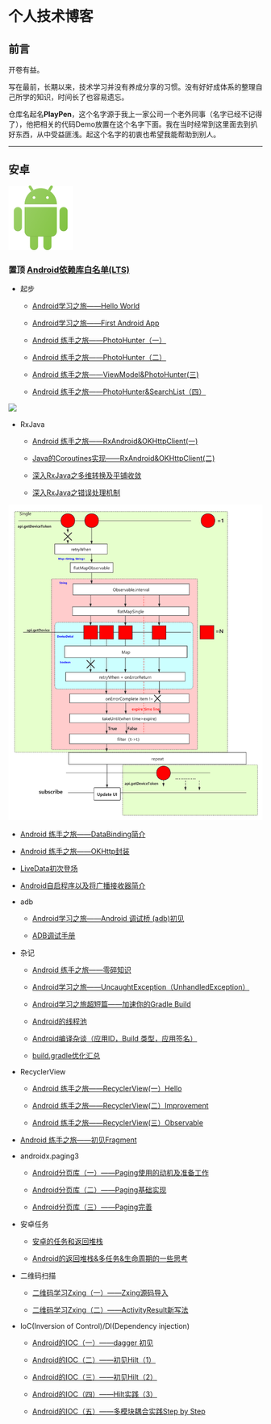 # 个人技术博客

## 前言

开卷有益。

写在最前，长期以来，技术学习并没有养成分享的习惯。没有好好成体系的整理自己所学的知识，时间长了也容易遗忘。

仓库名起名**PlayPen**，这个名字源于我上一家公司一个老外同事（名字已经不记得了），他把相关的代码Demo放置在这个名字下面。我在当时经常到这里面去到扒好东西，从中受益匪浅。起这个名字的初衷也希望我能帮助到别人。

------

## 安卓

![](/images/logo_android.png)

### 置顶 [Android依赖库白名单(LTS)](https://github.com/soapgu/PlayPen/wiki/Android%E4%BE%9D%E8%B5%96%E5%BA%93%E7%99%BD%E5%90%8D%E5%8D%95(LTS))


- 起步
  - [Android学习之旅——Hello World](https://github.com/soapgu/PlayPen/issues/1)
  
  - [Android学习之旅——First Android App](https://github.com/soapgu/PlayPen/issues/2)
 
  - [Android 练手之旅——PhotoHunter（一）](https://github.com/soapgu/PlayPen/issues/3)
    
  - [Android 练手之旅——PhotoHunter（二）](https://github.com/soapgu/PlayPen/issues/4)
    
  - [Android 练手之旅——ViewModel&PhotoHunter(三)](https://github.com/soapgu/PlayPen/issues/7)
  
  - [Android 练手之旅——PhotoHunter&SearchList（四）](https://github.com/soapgu/PlayPen/issues/16)

![](http://reactivex.io/assets/Rx_Logo_S.png)

- RxJava 
    - [Android 练手之旅——RxAndroid&OKHttpClient(一)](https://github.com/soapgu/PlayPen/issues/5)
    
    - [Java的Coroutines实现——RxAndroid&OKHttpClient(二)](https://github.com/soapgu/PlayPen/issues/19)
    
    - [深入RxJava之多维转换及平铺收敛](https://github.com/soapgu/PlayPen/issues/29)
    
    - [深入RxJava之错误处理机制](https://github.com/soapgu/PlayPen/issues/30)
  
![](/images/公告导览更新RX示意图.png)

 - [Android 练手之旅——DataBinding简介](https://github.com/soapgu/PlayPen/issues/6)
  
  - [Android 练手之旅——OKHttp封装](https://github.com/soapgu/PlayPen/issues/9)
  
  - [LiveData初次登场](https://github.com/soapgu/PlayPen/issues/28)
  
  - [Android自启程序以及将广播接收器简介](https://github.com/soapgu/PlayPen/issues/31)
  
  - adb
    - [Android学习之旅——Android 调试桥 (adb)初见](https://github.com/soapgu/PlayPen/issues/10)

    - [ADB调试手册](https://github.com/soapgu/PlayPen/issues/22)
  
  - 杂记 
    - [Android 练手之旅——零碎知识](https://github.com/soapgu/PlayPen/issues/8)
  
    - [Android学习之旅——UncaughtException（UnhandledException）](https://github.com/soapgu/PlayPen/issues/11)
  
    - [Android学习之旅超短篇——加速你的Gradle Build](https://github.com/soapgu/PlayPen/issues/20)
  
    - [Android的线程池](https://github.com/soapgu/PlayPen/issues/27)
    
    - [Android编译杂谈（应用ID，Build 类型，应用签名）](https://github.com/soapgu/PlayPen/issues/36) 

    - [build.gradle优化汇总](https://github.com/soapgu/PlayPen/issues/38)


- RecyclerView
    - [Android 练手之旅——RecyclerView(一）Hello](https://github.com/soapgu/PlayPen/issues/12)

    - [Android 练手之旅——RecyclerView(二）Improvement](https://github.com/soapgu/PlayPen/issues/13)

    - [Android 练手之旅——RecyclerView(三）Observable](https://github.com/soapgu/PlayPen/issues/14)

- [Android 练手之旅——初见Fragment](https://github.com/soapgu/PlayPen/issues/15)
  
- androidx.paging3
    - [Android分页库（一）——Paging使用的动机及准备工作](https://github.com/soapgu/PlayPen/issues/17)
  
    - [Android分页库（二）——Paging基础实现](https://github.com/soapgu/PlayPen/issues/18)
    
    - [Android分页库（三）——Paging完善](https://github.com/soapgu/PlayPen/issues/21)
     
- 安卓任务
  - [安卓的任务和返回堆栈](https://github.com/soapgu/PlayPen/issues/23)
  
  - [Android的返回堆栈&多任务&生命周期的一些思考](https://github.com/soapgu/PlayPen/issues/24)

- 二维码扫描
  - [二维码学习Zxing（一）——Zxing源码导入](https://github.com/soapgu/PlayPen/issues/25)
    
  - [二维码学习Zxing（二）——ActivityResult新写法](https://github.com/soapgu/PlayPen/issues/26)  
  
- IoC(Inversion of Control)/DI(Dependency injection)
  - [Android的IOC（一）——dagger 初见](https://github.com/soapgu/PlayPen/issues/32)  
  
  - [Android的IOC（二）——初见Hilt（1）](https://github.com/soapgu/PlayPen/issues/33)

  - [Android的IOC（三）——初见Hilt（2）](https://github.com/soapgu/PlayPen/issues/34)

  - [Android的IOC（四）——Hilt实践（3）](https://github.com/soapgu/PlayPen/issues/35)

  - [Android的IOC（五）——多模块耦合实践Step by Step](https://github.com/soapgu/PlayPen/issues/37)
